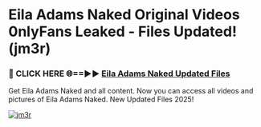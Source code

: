 # Eila Adams Naked Original Videos 0nlyFans Leaked - Files Updated! (jm3r)

<h3>🔴 CLICK HERE 🌐==►► <a href="https://tinyurl.com/up5wt9bj" rel="nofollow">Eila Adams Naked Updated Files</a></h3>

Get Eila Adams Naked and all content. Now you can access all videos and pictures of Eila Adams Naked. New Updated Files 2025!

[![jm3r](https://i.imgur.com/ABiUzMV.gif)](https://tinyurl.com/up5wt9bj)
